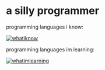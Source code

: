 # a silly programmer
programming languages i know: 

[![whatiknow](https://skillicons.dev/icons?i=nodejs,lua)](https://skillicons.dev)

programming languages im learning:

[![whatimlearning](https://skillicons.dev/icons?i=rust,python)](https://skillicons.dev)
